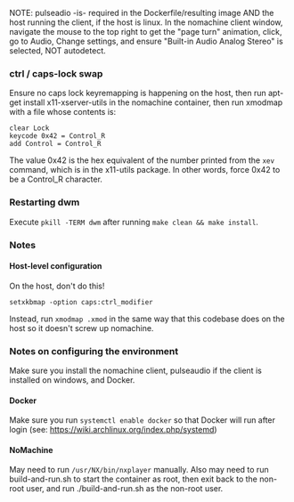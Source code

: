 
NOTE: pulseadio -is- required in the Dockerfile/resulting image AND the host running the client, if the host is linux. In the nomachine client window, navigate the mouse to the top right to get the "page turn" animation, click, go to Audio, Change settings, and ensure "Built-in Audio Analog Stereo" is selected, NOT autodetect.

### ctrl / caps-lock swap
Ensure no caps lock keyremapping is happening on the host, then run apt-get install x11-xserver-utils in the nomachine container, then run xmodmap with a file whose contents is:
```
clear Lock
keycode 0x42 = Control_R
add Control = Control_R
```

The value 0x42 is the hex equivalent of the number printed from the `xev` command, which is in the x11-utils package. In other words, force 0x42 to be a Control_R character.

### Restarting dwm
Execute `pkill -TERM dwm` after running `make clean && make install`.


### Notes

#### Host-level configuration

On the host, don't do this!

```
setxkbmap -option caps:ctrl_modifier
```

Instead, run `xmodmap .xmod` in the same way that this codebase does on the host so it doesn't screw up nomachine.


### Notes on configuring the environment

Make sure you install the nomachine client, pulseaudio if the client is installed on windows, and Docker.

#### Docker

Make sure you run `systemctl enable docker` so that Docker will run after login (see: https://wiki.archlinux.org/index.php/systemd)

#### NoMachine

May need to run `/usr/NX/bin/nxplayer` manually.
Also may need to run build-and-run.sh to start the container as root, then exit back to the non-root user, and run ./build-and-run.sh as the non-root user.
